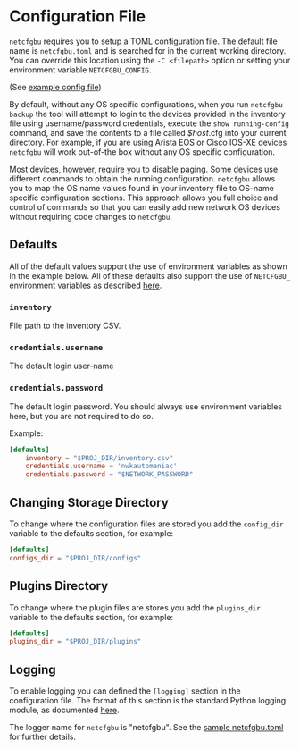 # Configuration File

`netcfgbu` requires you to setup a TOML configuration file.  The default
file name is `netcfgbu.toml` and is searched for in the current working directory.
You can override this location using the `-C <filepath>` option or setting your
environment variable `NETCFGBU_CONFIG`.

(See [example config file](../examples/netcfgbu.toml))

By default, without any OS specific configurations, when you run `netcfgbu
backup` the tool will attempt to login to the devices provided in the inventory
file using username/password credentials, execute the `show running-config`
command, and save the contents to a file called _$host_.cfg into your current
directory.  For example, if you are using Arista EOS or Cisco IOS-XE devices
`netcfgbu` will work out-of-the box without any OS specific configuration.

Most devices, however, require you to disable paging.  Some devices use
different commands to obtain the running configuration.  `netcfgbu` allows you
to map the OS name values found in your inventory file to OS-name specific
configuration sections.  This approach allows you full choice and control of
commands so that you can easily add new network OS devices without requiring
code changes to `netcfgbu`.

## Defaults

All of the default values support the use of environment variables as shown
in the example below.  All of these defaults also support the use
of `NETCFGBU_` environment variables as described [here](environment_variables.md).

### `inventory`

File path to the inventory CSV.

### `credentials.username`

The default login user-name

### `credentials.password`

The default login password.  You should always use environment variables here,
but you are not required to do so.

Example:

```toml
[defaults]
    inventory = "$PROJ_DIR/inventory.csv"
    credentials.username = 'nwkautomaniac'
    credentials.password = "$NETWORK_PASSWORD"
```

## Changing Storage Directory

To change where the configuration files are stored you add the `config_dir`
variable to the defaults section, for example:

```toml
[defaults]
configs_dir = "$PROJ_DIR/configs"
```

## Plugins Directory

To change where the plugin files are stores you add the `plugins_dir` variable to the defaults section, for example:

```toml
[defaults]
plugins_dir = "$PROJ_DIR/plugins"
```

## Logging

To enable logging you can defined the `[logging]` section in the configuration
file. The format of this section is the standard Python logging module, as
documented [here](https://docs.python.org/3/library/logging.config.html).

The logger name for `netcfgbu` is "netcfgbu".
See the [sample netcfgbu.toml](../examples/netcfgbu.toml) for further details.
